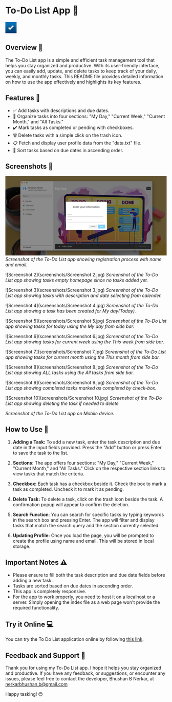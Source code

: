 # To-Do List App 📝

<img src="img/ico.png" alt="To-Do List App" width="35" height="35">

## Overview 🌟

The To-Do List app is a simple and efficient task management tool that helps you stay organized and productive. With its user-friendly interface, you can easily add, update, and delete tasks to keep track of your daily, weekly, and monthly tasks. This README file provides detailed information on how to use the app effectively and highlights its key features.

## Features 🚀

- ✅ Add tasks with descriptions and due dates.
- 📅 Organize tasks into four sections: "My Day," "Current Week," "Current Month," and "All Tasks."
- ✔️ Mark tasks as completed or pending with checkboxes.
- 🗑️ Delete tasks with a simple click on the trash icon.
- 📋 Fetch and display user profile data from the "data.txt" file.
- 🔢 Sort tasks based on due dates in ascending order.

## Screenshots 📸

![Screenshot 1](screenshots/Screenshot_1.png)
_Screenshot of the To-Do List app showing registration process with name and email._

![Screenshot 2](screenshots/Screenshot 2.jpg)
_Screenshot of the To-Do List app showing tasks empty homepage since no tasks added yet._

![Screenshot 3](screenshots/Screenshot 3.jpg)
_Screenshot of the To-Do List app showing tasks with description and date selecting from calender._

![Screenshot 4](screenshots/Screenshot 4.jpg)
_Screenshot of the To-Do List app showing a task has been created for My day(Today)._

![Screenshot 5](screenshots/Screenshot 5.jpg)
_Screenshot of the To-Do List app showing tasks for today using the My day from side bar._

![Screenshot 6](screenshots/Screenshot 6.jpg)
_Screenshot of the To-Do List app showing tasks for current week using the This week from side bar._

![Screenshot 7](screenshots/Screenshot 7.jpg)
_Screenshot of the To-Do List app showing tasks for current month using the This month from side bar._

![Screenshot 8](screenshots/Screenshot 8.jpg)
_Screenshot of the To-Do List app showing ALL tasks using the All tasks from side bar._

![Screenshot 9](screenshots/Screenshot 9.jpg)
_Screenshot of the To-Do List app showing completed tasks marked as completed by check-box._

![Screenshot 10](screenshots/Screenshot 10.jpg)
_Screenshot of the To-Do List app showing deleting the task if needed to delete_

_Screenshot of the To-Do List app on Mobile device._

## How to Use 📖

1. **Adding a Task:** To add a new task, enter the task description and due date in the input fields provided. Press the "Add" button or press Enter to save the task to the list.

2. **Sections:** The app offers four sections: "My Day," "Current Week," "Current Month," and "All Tasks." Click on the respective section links to view tasks that match the criteria.

3. **Checkbox:** Each task has a checkbox beside it. Check the box to mark a task as completed. Uncheck it to mark it as pending.

4. **Delete Task:** To delete a task, click on the trash icon beside the task. A confirmation popup will appear to confirm the deletion.

5. **Search Function**: You can search for specific tasks by typing keywords in the search box and pressing Enter. The app will filter and display tasks that match the search query and the section currently selected.

6. **Updating Profile:** Once you load the page, you will be prompted to create the profile using name and email. This will be stored in local storage.

## Important Notes ⚠️

- Please ensure to fill both the task description and due date fields before adding a new task.
- Tasks are sorted based on due dates in ascending order.
- This app is completely responsive.
- For the app to work properly, you need to host it on a localhost or a server. Simply opening the index file as a web page won't provide the required functionality.

## Try it Online 💻

You can try the To Do List application online by following [this link](https://nerkarbhushan-to-do-app/).

## Feedback and Support 💌

Thank you for using my To-Do List app. I hope it helps you stay organized and productive. If you have any feedback, or suggestions, or encounter any issues, please feel free to contact the developer, Bhushan B Nerkar, at nerkarbhushan.b@gmail.com

Happy tasking! 😊
